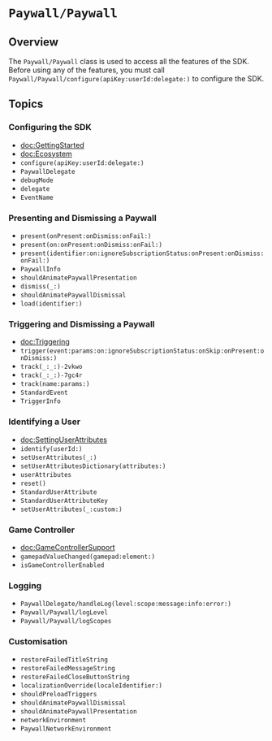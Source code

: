 # ``Paywall/Paywall``

## Overview

The ``Paywall/Paywall`` class is used to access all the features of the SDK. Before using any of the features, you must call ``Paywall/Paywall/configure(apiKey:userId:delegate:)`` to configure the SDK.

## Topics

### Configuring the SDK

- <doc:GettingStarted>
- <doc:Ecosystem>
- ``configure(apiKey:userId:delegate:)``
- ``PaywallDelegate``
- ``debugMode``
- ``delegate``
- ``EventName``

### Presenting and Dismissing a Paywall

- ``present(onPresent:onDismiss:onFail:)``
- ``present(on:onPresent:onDismiss:onFail:)``
- ``present(identifier:on:ignoreSubscriptionStatus:onPresent:onDismiss:onFail:)``
- ``PaywallInfo``
- ``shouldAnimatePaywallPresentation``
- ``dismiss(_:)``
- ``shouldAnimatePaywallDismissal``
- ``load(identifier:)``

### Triggering and Dismissing a Paywall

- <doc:Triggering>
- ``trigger(event:params:on:ignoreSubscriptionStatus:onSkip:onPresent:onDismiss:)``
- ``track(_:_:)-2vkwo``
- ``track(_:_:)-7gc4r``
- ``track(name:params:)``
- ``StandardEvent``
- ``TriggerInfo``

### Identifying a User

- <doc:SettingUserAttributes>
- ``identify(userId:)``
- ``setUserAttributes(_:)``
- ``setUserAttributesDictionary(attributes:)``
- ``userAttributes``
- ``reset()``
- ``StandardUserAttribute``
- ``StandardUserAttributeKey``
- ``setUserAttributes(_:custom:)``

### Game Controller

- <doc:GameControllerSupport>
- ``gamepadValueChanged(gamepad:element:)``
- ``isGameControllerEnabled``

### Logging

- ``PaywallDelegate/handleLog(level:scope:message:info:error:)``
- ``Paywall/Paywall/logLevel``
- ``Paywall/Paywall/logScopes``

### Customisation

- ``restoreFailedTitleString``
- ``restoreFailedMessageString``
- ``restoreFailedCloseButtonString``
- ``localizationOverride(localeIdentifier:)``
- ``shouldPreloadTriggers``
- ``shouldAnimatePaywallDismissal``
- ``shouldAnimatePaywallPresentation``
- ``networkEnvironment``
- ``PaywallNetworkEnvironment``
